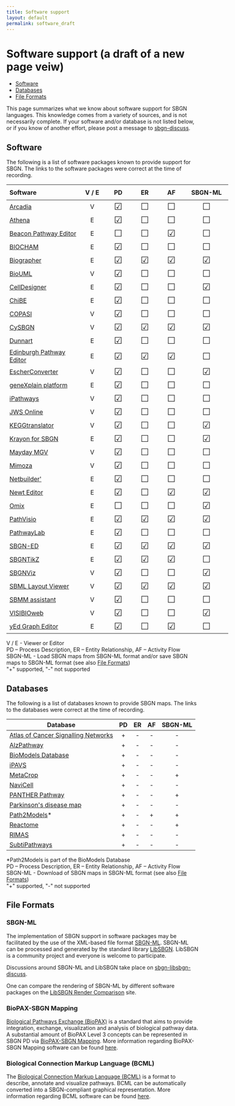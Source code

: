```yaml
---
title: Software support
layout: default
permalink: software_draft
---
```


# Software support (a draft of a new page veiw)

*  [Software](#software)
*  [Databases](#databases)
*  [File Formats](#file-formats)

This page summarizes what we know about software support for SBGN languages. This knowledge comes from a variety of sources, and is not necessarily complete. If your software and/or database is not listed below, or if you know of another effort, please post a message to [sbgn-discuss](mailto:sbgn-discuss@googlegroups.com).

## Software

The following is a list of software packages known to provide support for SBGN. The links to the software packages were correct at the time of recording.

<table style="width:580px">
<thead>
<tr style="height:40px">
<th style="width:200px; text-align:left">Software</th>
<th style="width:70px; text-align:center">V / E</th>
<th style="width:70px; text-align:center">PD</th>
<th style="width:70px; text-align:center">ER</th>
<th style="width:70px; text-align:center">AF</th>
<th style="width:120px; text-align:center">SBGN-ML</th>
</tr>
</thead>
<tbody>
<tr>
<td><a href="http://arcadiapathways.sourceforge.net/">Arcadia</a></td>
<td style="text-align:center">V</td>
<td style="text-align:center"><font size="5">&#9745;</font></td>
<td style="text-align:center"><font size="5">&#9744;</font></td>
<td style="text-align:center"><font size="5">&#9744;</font></td>
<td style="text-align:center"><font size="5">&#9744;</font></td>
</tr>
<tr>
<td><a href="http://www.codeplex.com/athena/">Athena</a></td>
<td style="text-align:center">E</td>
<td style="text-align:center"><font size="5">&#9745;</font></td>
<td style="text-align:center"><font size="5">&#9744;</font></td>
<td style="text-align:center"><font size="5">&#9744;</font></td>
<td style="text-align:center"><font size="5">&#9744;</font></td>
</tr>
<tr>
<td><a href="http://bioinformatics.cs.vt.edu/beacon/">Beacon Pathway Editor</a></td>
<td style="text-align:center">E</td>
<td style="text-align:center"><font size="5">&#9744;</font></td>
<td style="text-align:center"><font size="5">&#9744;</font></td>
<td style="text-align:center"><font size="5">&#9745;</font></td>
<td style="text-align:center"><font size="5">&#9744;</font></td>
</tr>
<tr>
<td><a href="http://contraintes.inria.fr/BIOCHAM/">BIOCHAM</a></td>
<td style="text-align:center">E</td>
<td style="text-align:center"><font size="5">&#9745;</font></td>
<td style="text-align:center"><font size="5">&#9744;</font></td>
<td style="text-align:center"><font size="5">&#9744;</font></td>
<td style="text-align:center"><font size="5">&#9744;</font></td>
</tr>
<tr>
<td><a href="http://biographer.biologie.hu-berlin.de/">Biographer</a></td>
<td style="text-align:center">E</td>
<td style="text-align:center"><font size="5">&#9745;</font></td>
<td style="text-align:center"><font size="5">&#9745;</font></td>
<td style="text-align:center"><font size="5">&#9745;</font></td>
<td style="text-align:center"><font size="5">&#9745;</font></td>
</tr>
<tr>
<td><a href="http://www.biouml.org/">BioUML</a></td>
<td style="text-align:center">V</td>
<td style="text-align:center"><font size="5">&#9745;</font></td>
<td style="text-align:center"><font size="5">&#9744;</font></td>
<td style="text-align:center"><font size="5">&#9744;</font></td>
<td style="text-align:center"><font size="5">&#9744;</font></td>
</tr>
<tr>
<td><a href="http://www.celldesigner.org/">CellDesigner</a></td>
<td style="text-align:center">E</td>
<td style="text-align:center"><font size="5">&#9745;</font></td>
<td style="text-align:center"><font size="5">&#9744;</font></td>
<td style="text-align:center"><font size="5">&#9744;</font></td>
<td style="text-align:center"><font size="5">&#9745;</font></td>
</tr>
<tr>
<td><a href="https://code.google.com/archive/p/chibe/">ChiBE</a></td>
<td style="text-align:center">E</td>
<td style="text-align:center"><font size="5">&#9745;</font></td>
<td style="text-align:center"><font size="5">&#9744;</font></td>
<td style="text-align:center"><font size="5">&#9744;</font></td>
<td style="text-align:center"><font size="5">&#9744;</font></td>
</tr>
<tr>
<td><a href="http://copasi.org/">COPASI</a></td>
<td style="text-align:center">V</td>
<td style="text-align:center"><font size="5">&#9745;</font></td>
<td style="text-align:center"><font size="5">&#9744;</font></td>
<td style="text-align:center"><font size="5">&#9744;</font></td>
<td style="text-align:center"><font size="5">&#9744;</font></td>
</tr>
<tr>
<td><a href="http://www.ebi.ac.uk/saezrodriguez/cno/cysbgn/">CySBGN</a></td>
<td style="text-align:center">V</td>
<td style="text-align:center"><font size="5">&#9745;</font></td>
<td style="text-align:center"><font size="5">&#9745;</font></td>
<td style="text-align:center"><font size="5">&#9745;</font></td>
<td style="text-align:center"><font size="5">&#9745;</font></td>
</tr>
<tr>
<td><a href="http://www.dunnart.org/">Dunnart</a></td>
<td style="text-align:center">E</td>
<td style="text-align:center"><font size="5">&#9745;</font></td>
<td style="text-align:center"><font size="5">&#9744;</font></td>
<td style="text-align:center"><font size="5">&#9744;</font></td>
<td style="text-align:center"><font size="5">&#9744;</font></td>
</tr>
<tr>
<td><a href="http://epe.sourceforge.net/">Edinburgh Pathway Editor</a></td>
<td style="text-align:center">E</td>
<td style="text-align:center"><font size="5">&#9745;</font></td>
<td style="text-align:center"><font size="5">&#9745;</font></td>
<td style="text-align:center"><font size="5">&#9745;</font></td>
<td style="text-align:center"><font size="5">&#9744;</font></td>
</tr>
<tr>
<td><a href="https://escher.readthedocs.org/en/latest/escherconverter.html">EscherConverter</a></td>
<td style="text-align:center">V</td>
<td style="text-align:center"><font size="5">&#9745;</font></td>
<td style="text-align:center"><font size="5">&#9744;</font></td>
<td style="text-align:center"><font size="5">&#9744;</font></td>
<td style="text-align:center"><font size="5">&#9745;</font></td>
</tr>
<tr>
<td><a href="http://genexplain.com/genexplain-platform-1">geneXplain platform</a></td>
<td style="text-align:center">E</td>
<td style="text-align:center"><font size="5">&#9745;</font></td>
<td style="text-align:center"><font size="5">&#9744;</font></td>
<td style="text-align:center"><font size="5">&#9744;</font></td>
<td style="text-align:center"><font size="5">&#9744;</font></td>
</tr>
<tr>
<td><a href="http://www.ipathways.org/">iPathways</a></td>
<td style="text-align:center">V</td>
<td style="text-align:center"><font size="5">&#9745;</font></td>
<td style="text-align:center"><font size="5">&#9744;</font></td>
<td style="text-align:center"><font size="5">&#9744;</font></td>
<td style="text-align:center"><font size="5">&#9744;</font></td>
</tr>
<tr>
<td><a href="http://jjj.bio.vu.nl/">JWS Online</a></td>
<td style="text-align:center">V</td>
<td style="text-align:center"><font size="5">&#9745;</font></td>
<td style="text-align:center"><font size="5">&#9744;</font></td>
<td style="text-align:center"><font size="5">&#9744;</font></td>
<td style="text-align:center"><font size="5">&#9744;</font></td>
</tr>
<tr>
<td><a href="http://www.cogsys.cs.uni-tuebingen.de/software/KEGGtranslator/">KEGGtranslator</a></td>
<td style="text-align:center">V</td>
<td style="text-align:center"><font size="5">&#9745;</font></td>
<td style="text-align:center"><font size="5">&#9744;</font></td>
<td style="text-align:center"><font size="5">&#9744;</font></td>
<td style="text-align:center"><font size="5">&#9745;</font></td>
</tr>
<tr>
<td><a href="https://github.com/wiese42/krayon4sbgn">Krayon for SBGN</a></td>
<td style="text-align:center">E</td>
<td style="text-align:center"><font size="5">&#9745;</font></td>
<td style="text-align:center"><font size="5">&#9744;</font></td>
<td style="text-align:center"><font size="5">&#9744;</font></td>
<td style="text-align:center"><font size="5">&#9745;</font></td>
</tr>
<tr>
<td><a href="http://it.inf.uni-tuebingen.de/?page_id=248">Mayday MGV</a></td>
<td style="text-align:center">V</td>
<td style="text-align:center"><font size="5">&#9745;</font></td>
<td style="text-align:center"><font size="5">&#9744;</font></td>
<td style="text-align:center"><font size="5">&#9744;</font></td>
<td style="text-align:center"><font size="5">&#9744;</font></td>
</tr>
<tr>
<td><a href="http://mimoza.bordeaux.inria.fr/">Mimoza</a></td>
<td style="text-align:center">V</td>
<td style="text-align:center"><font size="5">&#9745;</font></td>
<td style="text-align:center"><font size="5">&#9744;</font></td>
<td style="text-align:center"><font size="5">&#9744;</font></td>
<td style="text-align:center"><font size="5">&#9744;</font></td>
</tr>
<tr>
<td><a href="http://sourceforge.net/projects/apostrophe/">Netbuilder&#39;</a></td>
<td style="text-align:center">E</td>
<td style="text-align:center"><font size="5">&#9745;</font></td>
<td style="text-align:center"><font size="5">&#9744;</font></td>
<td style="text-align:center"><font size="5">&#9744;</font></td>
<td style="text-align:center"><font size="5">&#9744;</font></td>
</tr>
<tr>
<td><a href="http://newteditor.org/">Newt Editor</a></td>
<td style="text-align:center">E</td>
<td style="text-align:center"><font size="5">&#9745;</font></td>
<td style="text-align:center"><font size="5">&#9744;</font></td>
<td style="text-align:center"><font size="5">&#9745;</font></td>
<td style="text-align:center"><font size="5">&#9745;</font></td>
</tr>
<tr>
<td><a href="http://www.omix-visualization.com/">Omix</a></td>
<td style="text-align:center">E</td>
<td style="text-align:center"><font size="5">&#9744;</font></td>
<td style="text-align:center"><font size="5">&#9744;</font></td>
<td style="text-align:center"><font size="5">&#9744;</font></td>
<td style="text-align:center"><font size="5">&#9745;</font></td>
</tr>
<tr>
<td><a href="http://www.pathvisio.org/plugin/sbgn-plugin/">PathVisio</a></td>
<td style="text-align:center">E</td>
<td style="text-align:center"><font size="5">&#9745;</font></td>
<td style="text-align:center"><font size="5">&#9745;</font></td>
<td style="text-align:center"><font size="5">&#9745;</font></td>
<td style="text-align:center"><font size="5">&#9745;</font></td>
</tr>
<tr>
<td><a href="http://www.innetics.com/">PathwayLab</a></td>
<td style="text-align:center">E</td>
<td style="text-align:center"><font size="5">&#9745;</font></td>
<td style="text-align:center"><font size="5">&#9744;</font></td>
<td style="text-align:center"><font size="5">&#9744;</font></td>
<td style="text-align:center"><font size="5">&#9744;</font></td>
</tr>
<tr>
<td><a href="http://www.sbgn-ed.org/">SBGN-ED</a></td>
<td style="text-align:center">E</td>
<td style="text-align:center"><font size="5">&#9745;</font></td>
<td style="text-align:center"><font size="5">&#9745;</font></td>
<td style="text-align:center"><font size="5">&#9745;</font></td>
<td style="text-align:center"><font size="5">&#9745;</font></td>
</tr>
<tr>
<td><a href="https://github.com/Adrienrougny/sbgntikz">SBGNTikZ</a></td>
<td style="text-align:center">E</td>
<td style="text-align:center"><font size="5">&#9745;</font></td>
<td style="text-align:center"><font size="5">&#9745;</font></td>
<td style="text-align:center"><font size="5">&#9745;</font></td>
<td style="text-align:center"><font size="5">&#9744;</font></td>
</tr>
<tr>
<td><a href="http://www.cs.bilkent.edu.tr/~ivis/SBGNViz.js/">SBGNViz</a></td>
<td style="text-align:center">V</td>
<td style="text-align:center"><font size="5">&#9745;</font></td>
<td style="text-align:center"><font size="5">&#9744;</font></td>
<td style="text-align:center"><font size="5">&#9744;</font></td>
<td style="text-align:center"><font size="5">&#9745;</font></td>
</tr>
<tr>
<td><a href="http://sysbioapps.dyndns.org/Layout/">SBML Layout Viewer</a></td>
<td style="text-align:center">V</td>
<td style="text-align:center"><font size="5">&#9745;</font></td>
<td style="text-align:center"><font size="5">&#9745;</font></td>
<td style="text-align:center"><font size="5">&#9745;</font></td>
<td style="text-align:center"><font size="5">&#9745;</font></td>
</tr>
<tr>
<td><a href="http://www.sbmm.uma.es/SPA/">SBMM assistant</a></td>
<td style="text-align:center">V</td>
<td style="text-align:center"><font size="5">&#9745;</font></td>
<td style="text-align:center"><font size="5">&#9744;</font></td>
<td style="text-align:center"><font size="5">&#9744;</font></td>
<td style="text-align:center"><font size="5">&#9744;</font></td>
</tr>
<tr>
<td><a href="http://bcbi.bilkent.edu.tr/pvs.html">VISIBIOweb</a></td>
<td style="text-align:center">V</td>
<td style="text-align:center"><font size="5">&#9745;</font></td>
<td style="text-align:center"><font size="5">&#9744;</font></td>
<td style="text-align:center"><font size="5">&#9744;</font></td>
<td style="text-align:center"><font size="5">&#9745;</font></td>
</tr>
<tr>
<td><a href="https://www.yworks.com/products/yed">yEd Graph Editor</a></td>
<td style="text-align:center">E</td>
<td style="text-align:center"><font size="5">&#9745;</font></td>
<td style="text-align:center"><font size="5">&#9744;</font></td>
<td style="text-align:center"><font size="5">&#9745;</font></td>
<td style="text-align:center"><font size="5">&#9744;</font></td>
</tr>
</tbody>
</table>

V / E - Viewer or Editor  
PD – Process Description, ER – Entity Relationship, AF – Activity Flow  
SBGN-ML - Load SBGN maps from SBGN-ML format and/or save SBGN maps to SBGN-ML format (see also [File Formats](#file-formats))  
"+" supported, "-" not supported

## Databases

The following is a list of databases known to provide SBGN maps. The links to the databases were correct at the time of recording.

| Database                                                                          | PD   | ER   | AF   | SBGN-ML   |
| --------------------------------------------------------------------------------- | :--: | :--: | :--: | :-------: |
| [Atlas of Cancer Signalling Networks](https://acsn.curie.fr/)                     | +    | -    | -    | -         |
| [AlzPathway](http://www.alzpathway.org/)                                          | +    | -    | -    | -         |
| [BioModels Database](http://www.ebi.ac.uk/biomodels/)                             | +    | -    | -    | -         |
| [iPAVS](http://ipavs.cidms.org/)                                                  | +    | -    | -    | -         |
| [MetaCrop](http://metacrop.ipk-gatersleben.de/)                                   | +    | -    | -    | +         |
| [NaviCell](https://navicell.curie.fr/)                                            | +    | -    | -    | -         |
| [PANTHER Pathway](http://www.pantherdb.org/pathway/)                              | +    | -    | -    | +         |
| [Parkinson's disease map](http://pdmap.uni.lu/)                                   | +    | -    | -    | -         |
| [Path2Models](https://www.ebi.ac.uk/biomodels-main/path2models)*                  | +    | -    | +    | +         |
| [Reactome](http://www.reactome.org)                                               | +    | -    | -    | +         |
| [RIMAS](http://rimas.ipk-gatersleben.de)                                          | +    | -    | -    | -         |
| [SubtiPathways](http://subtiwiki.uni-goettingen.de/apps/pathway.php?pathway=11)   | +    | -    | -    | -         |

*Path2Models is part of the BioModels Database  
PD – Process Description, ER – Entity Relationship, AF – Activity Flow  
SBGN-ML - Download of SBGN maps in SBGN-ML format (see also [File Formats](#file-formats))  
"+" supported, "-" not supported

## File Formats

### SBGN-ML

The implementation of SBGN support in software packages may be facilitated by the use of the XML-based file format [SBGN-ML](http://www.sbgn.org/LibSBGN/Exchange_Format). SBGN-ML can be processed and generated by the standard library [LibSBGN](http://www.sbgn.org/LibSBGN). LibSBGN is a community project and everyone is welcome to participate.

Discussions around SBGN-ML and LibSBGN take place on [sbgn-libsbgn-discuss](https://lists.sourceforge.net/lists/listinfo/sbgn-libsbgn).

One can compare the rendering of SBGN-ML by different software packages on the [LibSBGN Render Comparison](http://libsbgn.sourceforge.net/render_comparison/) site.

### BioPAX-SBGN Mapping

[Biological Pathways Exchange (BioPAX)](https://biopax.github.io/) is a standard that aims to provide integration, exchange, visualization and analysis of biological pathway data. A substantial amount of BioPAX Level 3 concepts can be represented in SBGN PD via [BioPAX-SBGN Mapping](http://www.biopax.org/mediawiki/index.php/BioPAX-SBGN_Mapping). More information regarding BioPAX-SBGN Mapping software can be found [here](https://biopax.github.io/Paxtools/4.3.1/sbgn-converter/index.html).  
   
### Biological Connection Markup Language (BCML)

The [Biological Connection Markup Language (BCML)](http://bioinformatics.oxfordjournals.org/content/27/15/2127) is a format to describe, annotate and visualize pathways. BCML can be automatically converted into a SBGN-compliant graphical representation. More information regarding BCML software can be found [here](https://github.com/dc-atlas/bcml).
